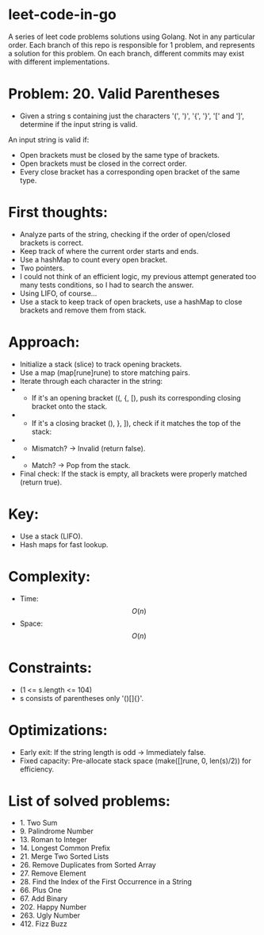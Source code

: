 # leet-code-in-go
A series of leet code problems solutions using Golang. Not in any particular order.
Each branch of this repo is responsible for 1 problem, and represents a solution for this problem.
On each branch, different commits may exist with different implementations.

# Problem: 20\. Valid Parentheses
- Given a string s containing just the characters '\(', '\)', '\{', '\}', '\[' and '\]', determine if the input string is valid.

An input string is valid if:

- Open brackets must be closed by the same type of brackets.
- Open brackets must be closed in the correct order.
- Every close bracket has a corresponding open bracket of the same type.

# First thoughts:
- Analyze parts of the string, checking if the order of open/closed brackets is correct.
- Keep track of where the current order starts and ends.
- Use a hashMap to count every open bracket.
- Two pointers.
- I could not think of an efficient logic, my previous attempt generated too many tests conditions, so I had to search the answer.
- Using LIFO, of course...
- Use a stack to keep track of open brackets, use a hashMap to close brackets and remove them from stack.

# Approach:
- Initialize a stack (slice) to track opening brackets.
- Use a map (map[rune]rune) to store matching pairs.
- Iterate through each character in the string:
- - If it's an opening bracket (\(, \{, \[), push its corresponding closing bracket onto the stack.
- - If it's a closing bracket (\), \}, \]), check if it matches the top of the stack:
- - Mismatch? → Invalid (return false).
- - Match? → Pop from the stack.
- Final check: If the stack is empty, all brackets were properly matched (return true).

# Key:
- Use a stack (LIFO).
- Hash maps for fast lookup.

# Complexity:
- Time: $$O(n)$$
- Space: $$O(n)$$

# Constraints:
- (1 <= s.length <= 104)
- s consists of parentheses only '\(\)\[\]\{\}'.

# Optimizations:
- Early exit: If the string length is odd → Immediately false.
- Fixed capacity: Pre-allocate stack space (make([]rune, 0, len(s)/2)) for efficiency.

# List of solved problems:

- 1\. Two Sum
- 9\. Palindrome Number
- 13\. Roman to Integer
- 14\. Longest Common Prefix
- 21\. Merge Two Sorted Lists
- 26\. Remove Duplicates from Sorted Array
- 27\. Remove Element
- 28\. Find the Index of the First Occurrence in a String
- 66\. Plus One
- 67\. Add Binary
- 202\. Happy Number
- 263\. Ugly Number
- 412\. Fizz Buzz
